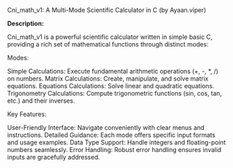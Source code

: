 Cni_math_v1: A Multi-Mode Scientific Calculator in C (by Ayaan.viper)

**Description:**

Cni_math_v1 is a powerful scientific calculator written in simple basic C, providing a rich set of mathematical functions through distinct modes:



Modes:

Simple Calculations: Execute fundamental arithmetic operations (+, -, *, /) on numbers.
Matrix Calculations: Create, manipulate, and solve matrix equations.
Equations Calculations: Solve linear and quadratic equations.
Trigonometry Calculations: Compute trigonometric functions (sin, cos, tan, etc.) and their inverses.


Key Features:

User-Friendly Interface: Navigate conveniently with clear menus and instructions.
Detailed Guidance: Each mode offers specific input formats and usage examples.
Data Type Support: Handle integers and floating-point numbers seamlessly.
Error Handling: Robust error handling ensures invalid inputs are gracefully addressed.
